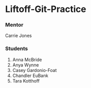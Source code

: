 # Liftoff-Git-Practice

### Mentor
Carrie Jones

### Students
1. Anna McBride
2. Anya Wynne
3. Casey Gardonio-Foat
4. Chandler EuBank
5. Tara Kotthoff